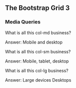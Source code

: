 ##  The Bootstrap Grid 3

### Media Queries

What is all this col-md business?

Answer: Mobile and desktop <!-- .element: class="fragment" data-fragment-index="1" -->

What is all this col-sm business? <!-- .element: class="fragment" data-fragment-index="2" -->

Answer: Mobile, tablet, desktop <!-- .element: class="fragment" data-fragment-index="3" -->

What is all this col-lg business? <!-- .element: class="fragment" data-fragment-index="4" -->

Answer: Large devices Desktops <!-- .element: class="fragment" data-fragment-index="5" -->
